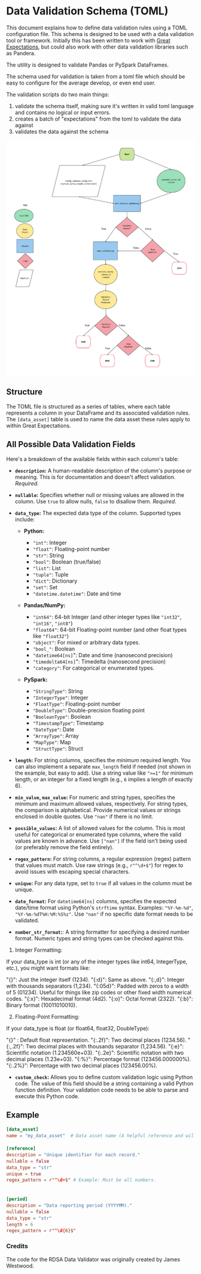 # Data Validation Schema (TOML)

This document explains how to define data validation rules using a TOML configuration file. This schema is designed to be used with a data validation tool or framework. Initially this has been written to work with [Great Expectations](https://greatexpectations.io/), but could also work with other data validation libraries such as Pandera. 

The utility is designed to validate Pandas or PySpark DataFrames.

The schema used for validation is taken from a toml file which should be easy to configure for the average develop, or even end user. 

The validation scripts do two main things:
1) validate the schema itself, making sure it's written in valid toml language and contains no logical or input errors. 
2) creates a batch of "expectations" from the toml to validate the data against
3) validates the data against the schema

![Image](docs/img/Data_Validator_Diagram.png)

## Structure

The TOML file is structured as a series of tables, where each table represents a column in your DataFrame and its associated validation rules. The `[data_asset]` table is used to name the data asset these rules apply to within Great Expectations.


## All Possible Data Validation Fields

Here's a breakdown of the available fields within each column's table:

* **`description`:** A human-readable description of the column's purpose or meaning.  This is for documentation and doesn't affect validation. *Required*.

* **`nullable`:**  Specifies whether null or missing values are allowed in the column.  Use `true` to allow nulls, `false` to disallow them. *Required*.

* **`data_type`:** The expected data type of the column. Supported types include:

    * **Python:**
        * `"int"`: Integer
        * `"float"`: Floating-point number
        * `"str"`: String
        * `"bool"`: Boolean (true/false)
        * `"list"`: List
        * `"tuple"`: Tuple
        * `"dict"`: Dictionary
        * `"set"`: Set
        * `"datetime.datetime"`: Date and time

    * **Pandas/NumPy:**
        * `"int64"`: 64-bit Integer  (and other integer types like `"int32"`, `"int16"`, `"int8"`)
        * `"float64"`: 64-bit Floating-point number (and other float types like `"float32"`)
        * `"object"`:  For mixed or arbitrary data types.
        * `"bool_"`: Boolean
        * `"datetime64[ns]`": Date and time (nanosecond precision)
        * `"timedelta64[ns]`": Timedelta (nanosecond precision)
        * `"category"`:  For categorical or enumerated types.

    * **PySpark:**
        * `"StringType"`: String
        * `"IntegerType"`: Integer
        * `"FloatType"`: Floating-point number
        * `"DoubleType"`: Double-precision floating point
        * `"BooleanType"`: Boolean
        * `"TimestampType"`: Timestamp
        * `"DateType"`: Date
        * `"ArrayType"`: Array
        * `"MapType"`: Map
        * `"StructType"`: Struct

* **`length`:** For string columns, specifies the *minimum* required length. You can also implement a separate `max_length` field if needed (not shown in the example, but easy to add). Use a string value like `">=1"` for minimum length, or an integer for a fixed length (e.g., `6` implies a length of exactly 6).

* **`min_value`, `max_value`:**  For numeric and string types, specifies the minimum and maximum allowed values, respectively.  For string types, the comparison is alphabetical. Provide numerical values or strings enclosed in double quotes.  Use `"nan"` if there is no limit.

* **`possible_values`:** A list of allowed values for the column. This is most useful for categorical or enumerated type columns, where the valid values are known in advance.  Use `["nan"]` if the field isn't being used (or preferably remove the field entirely).

* **`regex_pattern`:**  For string columns, a regular expression (regex) pattern that values must match.  Use raw strings (e.g., `r"^\d+$"`) for regex to avoid issues with escaping special characters.

* **`unique`:** For any data type, set to `true` if all values in the column must be unique.

* **`date_format`:** For `datetime64[ns]` columns, specifies the expected date/time format using Python's `strftime` syntax.  Examples: `"%Y-%m-%d"`, `"%Y-%m-%dT%H:%M:%S%z"`. Use `"nan"` if no specific date format needs to be validated.

* **`number_str_format`:**: A string formatter for specifying a desired number format. Numeric types and string types can be checked against this. 

1. Integer Formatting:

If your data_type is int (or any of the integer types like int64, IntegerType, etc.), you might want formats like:

"{}": Just the integer itself (1234).
"{:d}": Same as above.
"{:,d}": Integer with thousands separators (1,234).
"{:05d}": Padded with zeros to a width of 5 (01234). Useful for things like zip codes or other fixed width numerical codes.
"{:x}": Hexadecimal format (4d2).
"{:o}": Octal format (2322).
"{:b}": Binary format (10011010010).

2. Floating-Point Formatting:

If your data_type is float (or float64, float32, DoubleType):

"{}" : Default float representation.
"{:.2f}": Two decimal places (1234.56).
"{:,.2f}": Two decimal places with thousands separator (1,234.56).
"{:e}": Scientific notation (1.234560e+03).
"{:.2e}": Scientific notation with two decimal places (1.23e+03).
"{:%}": Percentage format (123456.000000%).
"{:.2%}": Percentage with two decimal places (123456.00%).

* **`custom_check`:**  Allows you to define custom validation logic using Python code. The value of this field should be a string containing a valid Python function definition.  Your validation code needs to be able to parse and execute this Python code.


## Example

```toml
[data_asset]
name = "my_data_asset"  # Data asset name (A helpful reference and will be used in Great Expectations).

[reference]
description = "Unique identifier for each record."
nullable = false
data_type = "str"
unique = true
regex_pattern = r"^\d+$" # Example: Must be all numbers.


[period]
description = "Data reporting period (YYYYMM)."
nullable = false
data_type = "str"
length = 6
regex_pattern = r"^\d{6}$"
```

### Credits

The code for the RDSA Data Validator was originally created by James Westwood.
